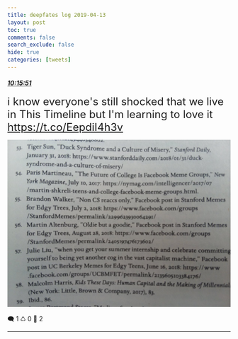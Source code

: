 ```yaml
---
title: deepfates log 2019-04-13
layout: post
toc: true
comments: false
search_exclude: false
hide: true
categories: [tweets]
---
```



#### <a href = "https://twitter.com/deepfates/status/1117099085238980611">*10:15:51*</a>

<font size="5">i know everyone's still shocked that we live in This Timeline but I'm learning to love it  https://t.co/EepdiI4h3v</font>

![image from twitter](/images/from_twitter/D4C7pKCU4AAYykt.jpg)


🗨️ 1 ♺ 0 🤍  2   

---
    
            


